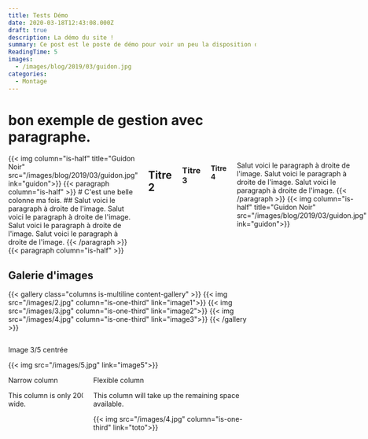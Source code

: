 ```yaml
---
title: Tests Démo
date: 2020-03-18T12:43:08.000Z
draft: true
description: La démo du site !
summary: Ce post est le poste de démo pour voir un peu la disposition des colonnes, afficher une gallerie d'images...
ReadingTime: 5
images:
  - /images/blog/2019/03/guidon.jpg
categories:
  - Montage
---
```

# bon exemple de gestion avec paragraphe.
<div class="columns is-multiline" >
{{< img column="is-half" title="Guidon Noir" src="/images/blog/2019/03/guidon.jpg" ink="guidon">}}
{{< paragraph column="is-half" >}}
# C'est une belle colonne ma fois.
## Salut voici le paragraph à droite de l'image.
Salut voici le paragraph à droite de l'image.
Salut voici le paragraph à droite de l'image.
Salut voici le paragraph à droite de l'image.
{{< /paragraph >}}
{{< paragraph column="is-half" >}}

## Titre 2
### Titre 3
#### Titre 4

Salut voici le paragraph à droite de l'image.
Salut voici le paragraph à droite de l'image.
Salut voici le paragraph à droite de l'image.
{{< /paragraph >}}
{{< img column="is-half" title="Guidon Noir" src="/images/blog/2019/03/guidon.jpg" ink="guidon">}}
</div>

## Galerie d'images

{{< gallery class="columns is-multiline content-gallery" >}}
{{< img src="/images/2.jpg" column="is-one-third" link="image1">}}
{{< img src="/images/3.jpg" column="is-one-third" link="image2">}}
{{< img src="/images/4.jpg" column="is-one-third" link="image3">}}
{{< /gallery >}}

<div class="columns is-mobile">
  <div class="column is-three-fifths is-offset-one-fifth">
  <p class="title">Image 3/5 centrée</p>
  {{< img src="/images/5.jpg" link="image5">}}
  </div>
</div>


<div class="columns">
  <div class="column is-narrow">
    <div class="box" style="width: 200px;">
      <p class="title is-5">Narrow column</p>
      <p class="subtitle">This column is only 200px wide.</p>
    </div>
  </div>
  <div class="column">
    <div class="box">
      <p class="title is-5">Flexible column</p>
      <p class="subtitle">This column will take up the remaining space available.</p>
      {{< img src="/images/4.jpg" column="is-one-third" link="toto">}}
    </div>
  </div>
</div>

